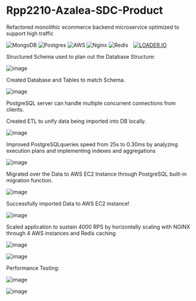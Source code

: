 # Rpp2210-Azalea-SDC-Product

Refactored monolithic ecommerce backend microservice optimized to support high traffic 

![MongoDB](https://img.shields.io/badge/MongoDB-%234ea94b.svg?style=for-the-badge&logo=mongodb&logoColor=white) ![Postgres](https://img.shields.io/badge/postgres-%23316192.svg?style=for-the-badge&logo=postgresql&logoColor=white) 	![AWS](https://img.shields.io/badge/AWS-%23FF9900.svg?style=for-the-badge&logo=amazon-aws&logoColor=white) ![Nginx](https://img.shields.io/badge/nginx-%23009639.svg?style=for-the-badge&logo=nginx&logoColor=white) 	![Redis](https://img.shields.io/badge/redis-%23DD0031.svg?style=for-the-badge&logo=redis&logoColor=white)
<a style='display: inline-block; margin-left: 10px;' href='https://github.com/shivamkapasia0' target="_blank" s><img alt='LOADER.IO' src='https://img.shields.io/badge/LOADER.IO-100000?style=for-the-badge&logo=LOADER.IO&logoColor=866060&labelColor=FF80F6&color=FF5DEC'/></a><a href='https://github.com/shivamkapasia0' style='display: inline-block; margin-left: 10px;' target="_blank"><img alt='' src='https://img.shields.io/badge/K6-100000?style=for-the-badge&logo=&logoColor=866060&labelColor=FF80F6&color=FFAF24'/></a>

Structured Schema used to plan out the Database Structure:

![image](https://github.com/Rpp2210-Azalea-SDC/Rpp2210-Azalea-SDC-Product-Overview/assets/113706094/be35a3d7-5684-4eef-b082-19317bf26491)

Created Database and Tables to match Schema.

![image](https://github.com/Rpp2210-Azalea-SDC/Rpp2210-Azalea-SDC-Product-Overview/assets/113706094/bb0efdc2-ba23-4ac6-a712-c9daa3985e8d)

PostgreSQL server can handle multiple concurrent connections from clients.

Created ETL to unify data being imported into DB locally.

![image](https://github.com/Rpp2210-Azalea-SDC/Rpp2210-Azalea-SDC-Product-Overview/assets/113706094/02792552-1bdc-4a9d-be55-d0fb2c8c34ec)

Improved PostgreSQLqueries speed from 25s to 0.30ms by analyzing execution plans and implementing indexes and aggregations

![image](https://github.com/Rpp2210-Azalea-SDC/Rpp2210-Azalea-SDC-Product-Overview/assets/113706094/ec0d91dc-21c3-425d-810e-51f81924ac16)

Migrated over the Data to AWS EC2 Instance through PostgreSQL built-in migration function.

![image](https://github.com/Rpp2210-Azalea-SDC/Rpp2210-Azalea-SDC-Product-Overview/assets/113706094/d70f99e5-9b62-48b8-acec-a454ed313bf9)

Successfully imported Data to AWS EC2 instance!

![image](https://github.com/Rpp2210-Azalea-SDC/Rpp2210-Azalea-SDC-Product-Overview/assets/113706094/87f8604b-cd0c-4bc5-bb36-76d63f43490d)

Scaled application to sustain 4000 RPS by horizontally scaling with NGINX through 4 AWS instances and Redis caching

![image](https://github.com/Rpp2210-Azalea-SDC/Rpp2210-Azalea-SDC-Product-Overview/assets/113706094/ea6ab681-3e80-4ee2-be4f-6e929925b3fd)

![image](https://github.com/Rpp2210-Azalea-SDC/Rpp2210-Azalea-SDC-Product-Overview/assets/113706094/96c3a332-4c45-4441-89be-62285cb09574)

Performance Testing:

![image](https://github.com/Rpp2210-Azalea-SDC/Rpp2210-Azalea-SDC-Product-Overview/assets/113706094/6ef6b59d-0a92-4a81-8818-1b47a99ba142)

![image](https://github.com/Rpp2210-Azalea-SDC/Rpp2210-Azalea-SDC-Product-Overview/assets/113706094/210d2f52-3b03-4171-9ec6-8cd13a7e86e2)

